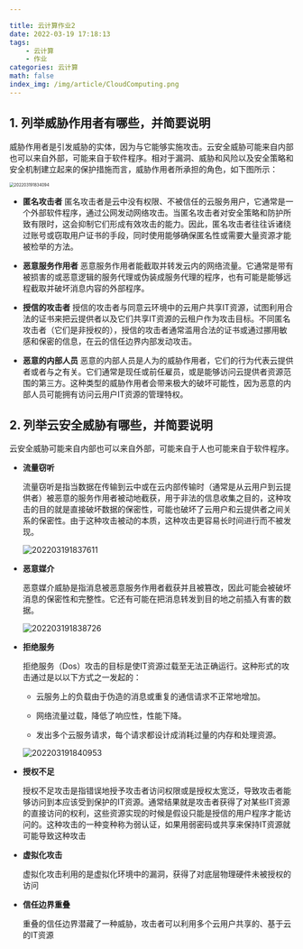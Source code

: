 ```yaml
---

title: 云计算作业2
date: 2022-03-19 17:18:13
tags:
    - 云计算
    - 作业
categories: 云计算
math: false
index_img: /img/article/CloudComputing.png
---
```


## 1. 列举威胁作用者有哪些，并简要说明

威胁作用者是引发威胁的实体，因为与它能够实施攻击。云安全威胁可能来自内部也可以来自外部，可能来自于软件程序。相对于漏洞、威胁和风险以及安全策略和安全机制建立起来的保护措施而言，威胁作用者所承担的角色，如下图所示：

<img src="https://cdn.jsdelivr.net/gh/F7kyyy/picture@main/img/202203261332978.png" alt="202203191834094" style="zoom:50%;" />

- **匿名攻击者**
  匿名攻击者是云中没有权限、不被信任的云服务用户，它通常是一个外部软件程序，通过公网发动网络攻击。当匿名攻击者对安全策略和防护所致有限时，这会抑制它们形成有效攻击的能力。因此，匿名攻击者往往诉诸绕过账号或窃取用户证书的手段，同时使用能够确保匿名性或需要大量资源才能被检举的方法。

- **恶意服务作用者**
  恶意服务作用者能截取并转发云内的网络流量。它通常是带有被损害的或恶意逻辑的服务代理或伪装成服务代理的程序，也有可能是能够远程截取并破坏消息内容的外部程序。

- **授信的攻击者**
  授信的攻击者与同意云环境中的云用户共享IT资源，试图利用合法的证书来把云提供者以及它们共享IT资源的云租户作为攻击目标。不同匿名攻击者（它们是非授权的），授信的攻击者通常滥用合法的证书或通过挪用敏感和保密的信息，在云的信任边界内部发动攻击。

- **恶意的内部人员**
  恶意的内部人员是人为的威胁作用者，它们的行为代表云提供者或者与之有关。它们通常是现任或前任雇员，或是能够访问云提供者资源范围的第三方。这种类型的威胁作用者会带来极大的破坏可能性，因为恶意的内部人员可能拥有访问云用户IT资源的管理特权。

## 2. 列举云安全威胁有哪些，并简要说明

云安全威胁可能来自内部也可以来自外部，可能来自于人也可能来自于软件程序。

- **流量窃听**

  流量窃听是指当数据在传输到云中或在云内部传输时（通常是从云用户到云提供者）被恶意的服务作用者被动地截获，用于非法的信息收集之目的，这种攻击的目的就是直接破坏数据的保密性，可能也破坏了云用户和云提供者之间关系的保密性。由于这种攻击被动的本质，这种攻击更容易长时间进行而不被发现。

  ![202203191837611](https://cdn.jsdelivr.net/gh/F7kyyy/picture@main/img/202203261333111.png)

- **恶意媒介**

  恶意媒介威胁是指消息被恶意服务作用者截获并且被篡改，因此可能会被破坏消息的保密性和完整性。它还有可能在把消息转发到目的地之前插入有害的数据。

  ![202203191838726](https://cdn.jsdelivr.net/gh/F7kyyy/picture@main/img/202203261333056.png)

- **拒绝服务**

  拒绝服务（Dos）攻击的目标是使IT资源过载至无法正确运行。这种形式的攻击通过是以以下方式之一发起的：

  - 云服务上的负载由于伪造的消息或重复的通信请求不正常地增加。

  - 网络流量过载，降低了响应性，性能下降。

  - 发出多个云服务请求，每个请求都设计成消耗过量的内存和处理资源。

  ![202203191840953](https://cdn.jsdelivr.net/gh/F7kyyy/picture@main/img/202203261334487.png)

- **授权不足**

  授权不足攻击是指错误地授予攻击者访问权限或是授权太宽泛，导致攻击者能够访问到本应该受到保护的IT资源。通常结果就是攻击者获得了对某些IT资源的直接访问的权利，这些资源实现的时候是假设只能是授信的用户程序才能访问的。这种攻击的一种变种称为弱认证，如果用弱密码或共享来保持IT资源就可能导致这种攻击

- **虚拟化攻击**

  虚拟化攻击利用的是虚拟化环境中的漏洞，获得了对底层物理硬件未被授权的访问

- **信任边界重叠**

   重叠的信任边界潜藏了一种威胁，攻击者可以利用多个云用户共享的、基于云的IT资源

  





